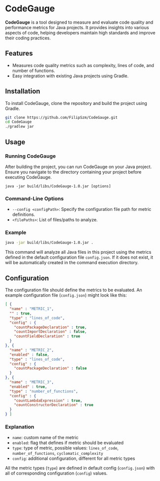 # CodeGauge

**CodeGauge** is a tool designed to measure and evaluate code quality and performance metrics for Java projects. It provides insights into various aspects of code, helping developers maintain high standards and improve their coding practices.

## Features

- Measures code quality metrics such as complexity, lines of code, and number of functions.
- Easy integration with existing Java projects using Gradle.

## Installation

To install CodeGauge, clone the repository and build the project using Gradle.

```sh
git clone https://github.com/FilipSzm/CodeGauge.git
cd CodeGauge
./gradlew jar
```

## Usage

### Running CodeGauge

After building the project, you can run CodeGauge on your Java project. Ensure you navigate to the directory containing your project before executing CodeGauge.

```console
java -jar build/libs/CodeGauge-1.0.jar [options]
```

### Command-Line Options

- `--config <configPath>`: Specify the configuration file path for metric definitions.
- `<filePaths>`: List of files/paths to analyze.

### Example

```sh
java -jar build/libs/CodeGauge-1.0.jar .
```

This command will analyze all Java files in this project using the metrics defined in the default configuration file `config.json`. If it does not exist, it will be automatically created in the command execution directory.

## Configuration

The configuration file should define the metrics to be evaluated. An example configuration file (`config.json`) might look like this:

```json
[ {
  "name" : "METRIC_1",
  "" : true,
  "type" : "lines_of_code",
  "config" : {
    "countPackageDeclaration" : true,
    "countImportDeclaration" : false,
    "countFieldDeclaration" : true
  }
}, {
  "name" : "METRIC_2",
  "enabled" : false,
  "type" : "lines_of_code",
  "config" : {
    "countPackageDeclaration" : false
  }
}, {
  "name" : "METRIC_3",
  "enabled" : true,
  "type" : "number_of_functions",
  "config" : {
    "countLambdaExpression" : true,
    "countConstructorDeclaration" : true
  }
} ]
```

### Explanation

- `name`: custom name of the metric
- `enabled`: flag that defines if metric should be evaluated
- `type`: type of metric, possible values: `lines_of_code`, `number_of_functions`, `cyclomatic_complexity`
- `config`: additional configuration, different for all metric types

All the metric types (`type`) are defined in default config (`config.json`) with all of corresponding configuration (`config`) values.




